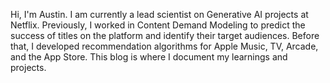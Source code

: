 Hi, I'm Austin. I am currently a lead scientist on Generative AI projects at Netflix. Previously, I worked in Content Demand Modeling to predict the success of titles on the platform and identify their target audiences. Before that, I developed recommendation algorithms for Apple Music, TV, Arcade, and the App Store. This blog is where I document my learnings and projects.
